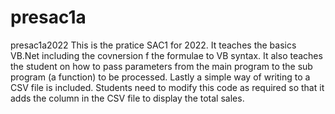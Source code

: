 # presac1a
presac1a2022
This is the pratice SAC1 for 2022. It teaches the basics VB.Net including the covnersion f the formulae to VB syntax.
It also teaches the student on how to pass parameters from the main program to the sub program (a function) to be processed. 
Lastly a simple way of writing to a CSV file is included. Students need to modify this code as required so that it adds the column in the CSV file to display the total sales.
